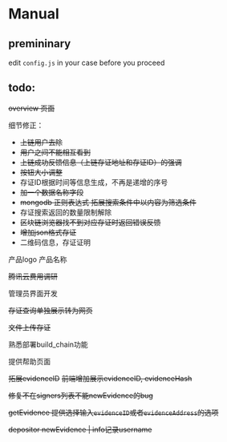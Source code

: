 # Manual

## premininary

edit `config.js` in your case before you proceed

## todo:

~~overview 页面~~

细节修正：


- ~~上链用户去除~~
- ~~用户之间不能相互看到~~
- ~~上链成功反馈信息（上链存证地址和存证ID）的强调~~
- ~~按钮大小调整~~
- 存证ID根据时间等信息生成，不再是递增的序号
- ~~加一个数据名称字段~~
- ~~mongodb 正则表达式 拓展搜索条件中以内容为筛选条件~~
- 存证搜索返回的数量限制解除
- ~~区块链浏览器找不到对应存证时返回错误反馈~~
- ~~增加json格式存证~~
- 二维码信息，存证证明

产品logo 产品名称

~~腾讯云费用调研~~


管理员界面开发


~~存证查询单独展示转为网页~~

~~文件上传存证~~

熟悉部署build_chain功能

提供帮助页面

~~拓展evidenceID~~
~~前端增加展示evidenceID, evidenceHash~~

~~修复不在signers列表不能newEvidence的bug~~

~~getEvidence 提供选择输入`evidenceID`或者`evidenceAddress`的选项~~

~~depositor newEvidence | info记录username~~

